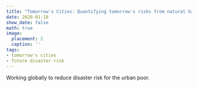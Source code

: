 ```yaml
---
title: "Tomorrow's Cities: Quantifying tomorrow's risks from natural hazards"
date: 2020-01-10
show_date: false
math: true
image:
  placement: 2
  caption: ''
tags:
- tomorrow's cities
- future disaster risk
---
```


Working globally to reduce disaster risk for the urban poor.